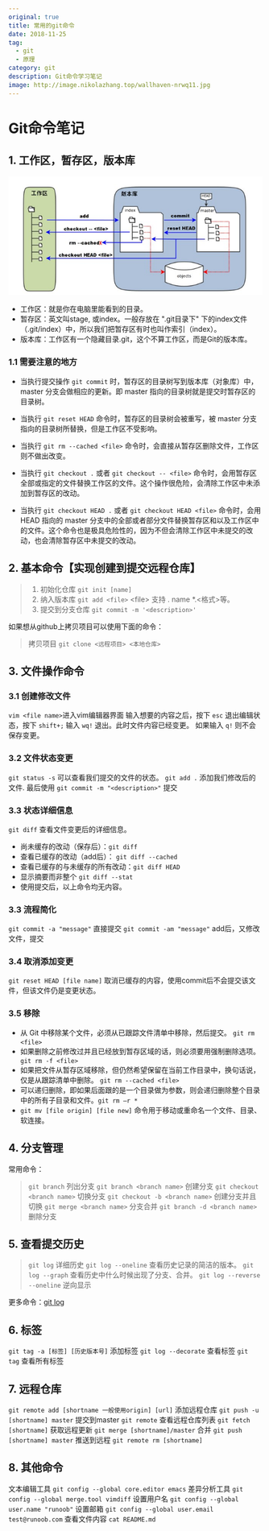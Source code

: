 ```yaml
---
original: true
title: 常用的git命令
date: 2018-11-25
tag:
  - git
  - 原理
category: git
description: Git命令学习笔记
image: http://image.nikolazhang.top/wallhaven-nrwq11.jpg
---
```


# Git命令笔记

## 1. 工作区，暂存区，版本库
![工作区，暂存区，版本库](/images/article/25/threestore.png)
+ 工作区：就是你在电脑里能看到的目录。
+ 暂存区：英文叫stage, 或index。一般存放在 ".git目录下" 下的index文件（.git/index）中，所以我们把暂存区有时也叫作索引（index）。
+ 版本库：工作区有一个隐藏目录.git，这个不算工作区，而是Git的版本库。

<!--more-->

### 1.1 需要注意的地方
 + 当执行提交操作 `git commit` 时，暂存区的目录树写到版本库（对象库）中，master 分支会做相应的更新。即 master 指向的目录树就是提交时暂存区的目录树。

 + 当执行 `git reset HEAD` 命令时，暂存区的目录树会被重写，被 master 分支指向的目录树所替换，但是工作区不受影响。

 + 当执行 `git rm --cached <file>` 命令时，会直接从暂存区删除文件，工作区则不做出改变。

 + 当执行 `git checkout .` 或者 `git checkout -- <file>` 命令时，会用暂存区全部或指定的文件替换工作区的文件。这个操作很危险，会清除工作区中未添加到暂存区的改动。

 + 当执行 `git checkout HEAD .` 或者 `git checkout HEAD <file>` 命令时，会用 HEAD 指向的 master 分支中的全部或者部分文件替换暂存区和以及工作区中的文件。这个命令也是极具危险性的，因为不但会清除工作区中未提交的改动，也会清除暂存区中未提交的改动。

## 2. 基本命令【实现创建到提交远程仓库】
 >1. 初始化仓库 `git init [name]`
 >2. 纳入版本库 `git add <file>` <file\> 支持 . name *.<格式>等。
 >3. 提交到分支仓库 `git commit -m '<description>'`

如果想从github上拷贝项目可以使用下面的命令：
 > 拷贝项目 `git clone <远程项目> <本地仓库>`


## 3. 文件操作命令
### 3.1 创建修改文件
`vim <file name>`进入vim编辑器界面
输入想要的内容之后，按下 `esc` 退出编辑状态，按下 `shift+;` 输入 `wq!` 退出。此时文件内容已经变更。 如果输入 `q!` 则不会保存变更。

### 3.2 文件状态变更
`git status -s` 可以查看我们提交的文件的状态。
`git add .` 添加我们修改后的文件.
最后使用 `git commit -m "<description>"` 提交
### 3.3 状态详细信息
`git diff` 查看文件变更后的详细信息。
+ 尚未缓存的改动（保存后）：`git diff`
+ 查看已缓存的改动（add后）： `git diff --cached`
+ 查看已缓存的与未缓存的所有改动：`git diff HEAD`
+ 显示摘要而非整个 `git diff --stat`
+ 使用提交后，以上命令均无内容。

### 3.3 流程简化
`git commit -a "message"` 直接提交
`git commit -am "message"` add后，又修改文件，提交

### 3.4 取消添加变更
`git reset HEAD [file name]` 取消已缓存的内容，使用commit后不会提交该文件，但该文件仍是变更状态。

### 3.5 移除
+ 从 Git 中移除某个文件，必须从已跟踪文件清单中移除，然后提交。 `git rm <file>`
+ 如果删除之前修改过并且已经放到暂存区域的话，则必须要用强制删除选项。 `git rm -f <file>`
+ 如果把文件从暂存区域移除，但仍然希望保留在当前工作目录中，换句话说，仅是从跟踪清单中删除。 `git rm --cached <file>`
+ 可以递归删除，即如果后面跟的是一个目录做为参数，则会递归删除整个目录中的所有子目录和文件。`git rm –r *`
+ `git mv [file origin] [file new]` 命令用于移动或重命名一个文件、目录、软连接。

## 4. 分支管理
常用命令：
> `git branch` 列出分支
`git branch <branch name>` 创建分支
`git checkout <branch name>` 切换分支
`git checkout -b <branch name>` 创建分支并且切换
`git merge <branch name>` 分支合并
`git branch -d <branch name>` 删除分支

## 5. 查看提交历史
> `git log` 详细历史
`git log --oneline` 查看历史记录的简洁的版本。
`git log --graph` 查看历史中什么时候出现了分支、合并。
`git log --reverse --oneline` 逆向显示

更多命令：[git log](http://git-scm.com/docs/git-log)

## 6. 标签
`git tag -a [标签] [历史版本号]` 添加标签
`git log --decorate` 查看标签
`git tag` 查看所有标签

## 7. 远程仓库
`git remote add [shortname 一般使用origin] [url]` 添加远程仓库
`git push -u [shortname] master` 提交到master
`git remote` 查看远程仓库列表
`git fetch [shortname]` 获取远程更新
`git merge [shortname]/master` 合并
`git push [shortname] master` 推送到远程
`git remote rm [shortname]`

## 8. 其他命令
文本编辑工具 `git config --global core.editor emacs`
差异分析工具 `git config --global merge.tool vimdiff`
设置用户名 `git config --global user.name "runoob"`
设置邮箱 `git config --global user.email test@runoob.com`
查看文件内容 `cat README.md`
